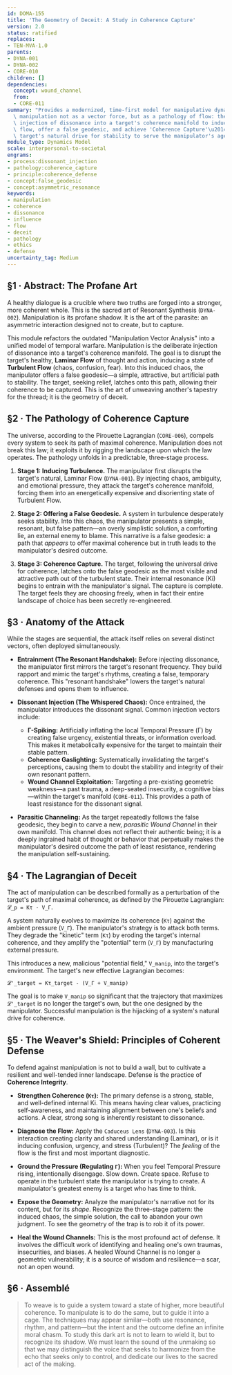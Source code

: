 ```yaml
---
id: DOMA-155
title: 'The Geometry of Deceit: A Study in Coherence Capture'
version: 2.0
status: ratified
replaces:
- TEN-MVA-1.0
parents:
- DYNA-001
- DYNA-002
- CORE-010
children: []
dependencies:
  concept: wound_channel
  from:
  - CORE-011
summary: "Provides a modernized, time-first model for manipulative dynamics. It reframes\
  \ manipulation not as a vector force, but as a pathology of flow: the deliberate\
  \ injection of dissonance into a target's coherence manifold to induce turbulent\
  \ flow, offer a false geodesic, and achieve 'Coherence Capture'\u2014hijacking the\
  \ target's natural drive for stability to serve the manipulator's agenda."
module_type: Dynamics Model
scale: interpersonal-to-societal
engrams:
- process:dissonant_injection
- pathology:coherence_capture
- principle:coherence_defense
- concept:false_geodesic
- concept:asymmetric_resonance
keywords:
- manipulation
- coherence
- dissonance
- influence
- flow
- deceit
- pathology
- ethics
- defense
uncertainty_tag: Medium
---
```

## §1 · Abstract: The Profane Art

A healthy dialogue is a crucible where two truths are forged into a stronger, more coherent whole. This is the sacred art of Resonant Synthesis (`DYNA-002`). Manipulation is its profane shadow. It is the art of the parasite: an asymmetric interaction designed not to create, but to capture.

This module refactors the outdated "Manipulation Vector Analysis" into a unified model of temporal warfare. Manipulation is the deliberate injection of dissonance into a target's coherence manifold. The goal is to disrupt the target's healthy, **Laminar Flow** of thought and action, inducing a state of **Turbulent Flow** (chaos, confusion, fear). Into this induced chaos, the manipulator offers a false geodesic—a simple, attractive, but artificial path to stability. The target, seeking relief, latches onto this path, allowing their coherence to be captured. This is the art of unweaving another's tapestry for the thread; it is the geometry of deceit.

## §2 · The Pathology of Coherence Capture

The universe, according to the Pirouette Lagrangian (`CORE-006`), compels every system to seek its path of maximal coherence. Manipulation does not break this law; it exploits it by rigging the landscape upon which the law operates. The pathology unfolds in a predictable, three-stage process.

1.  **Stage 1: Inducing Turbulence.** The manipulator first disrupts the target's natural, Laminar Flow (`DYNA-001`). By injecting chaos, ambiguity, and emotional pressure, they attack the target's coherence manifold, forcing them into an energetically expensive and disorienting state of Turbulent Flow.

2.  **Stage 2: Offering a False Geodesic.** A system in turbulence desperately seeks stability. Into this chaos, the manipulator presents a simple, resonant, but false pattern—an overly simplistic solution, a comforting lie, an external enemy to blame. This narrative is a false geodesic: a path that *appears* to offer maximal coherence but in truth leads to the manipulator's desired outcome.

3.  **Stage 3: Coherence Capture.** The target, following the universal drive for coherence, latches onto the false geodesic as the most visible and attractive path out of the turbulent state. Their internal resonance (Ki) begins to entrain with the manipulator's signal. The capture is complete. The target feels they are choosing freely, when in fact their entire landscape of choice has been secretly re-engineered.

## §3 · Anatomy of the Attack

While the stages are sequential, the attack itself relies on several distinct vectors, often deployed simultaneously.

*   **Entrainment (The Resonant Handshake):** Before injecting dissonance, the manipulator first mirrors the target's resonant frequency. They build rapport and mimic the target's rhythms, creating a false, temporary coherence. This "resonant handshake" lowers the target's natural defenses and opens them to influence.

*   **Dissonant Injection (The Whispered Chaos):** Once entrained, the manipulator introduces the dissonant signal. Common injection vectors include:
    *   **Γ-Spiking:** Artificially inflating the local Temporal Pressure (Γ) by creating false urgency, existential threats, or information overload. This makes it metabolically expensive for the target to maintain their stable pattern.
    *   **Coherence Gaslighting:** Systematically invalidating the target's perceptions, causing them to doubt the stability and integrity of their own resonant pattern.
    *   **Wound Channel Exploitation:** Targeting a pre-existing geometric weakness—a past trauma, a deep-seated insecurity, a cognitive bias—within the target's manifold (`CORE-011`). This provides a path of least resistance for the dissonant signal.

*   **Parasitic Channeling:** As the target repeatedly follows the false geodesic, they begin to carve a new, *parasitic Wound Channel* in their own manifold. This channel does not reflect their authentic being; it is a deeply ingrained habit of thought or behavior that perpetually makes the manipulator's desired outcome the path of least resistance, rendering the manipulation self-sustaining.

## §4 · The Lagrangian of Deceit

The act of manipulation can be described formally as a perturbation of the target's path of maximal coherence, as defined by the Pirouette Lagrangian: `𝓛_p = Kτ - V_Γ`.

A system naturally evolves to maximize its coherence (`Kτ`) against the ambient pressure (`V_Γ`). The manipulator's strategy is to attack both terms. They degrade the "kinetic" term (`Kτ`) by eroding the target's internal coherence, and they amplify the "potential" term (`V_Γ`) by manufacturing external pressure.

This introduces a new, malicious "potential field," `V_manip`, into the target's environment. The target's new effective Lagrangian becomes:

`𝓛'_target = Kτ_target - (V_Γ + V_manip)`

The goal is to make `V_manip` so significant that the trajectory that maximizes `𝓛'_target` is no longer the target's own, but the one designed by the manipulator. Successful manipulation is the hijacking of a system's natural drive for coherence.

## §5 · The Weaver's Shield: Principles of Coherent Defense

To defend against manipulation is not to build a wall, but to cultivate a resilient and well-tended inner landscape. Defense is the practice of **Coherence Integrity**.

*   **Strengthen Coherence (`Kτ`):** The primary defense is a strong, stable, and well-defined internal Ki. This means having clear values, practicing self-awareness, and maintaining alignment between one's beliefs and actions. A clear, strong song is inherently resistant to dissonance.

*   **Diagnose the Flow:** Apply the `Caduceus Lens` (`DYNA-003`). Is this interaction creating clarity and shared understanding (Laminar), or is it inducing confusion, urgency, and stress (Turbulent)? The *feeling* of the flow is the first and most important diagnostic.

*   **Ground the Pressure (Regulating `Γ`):** When you feel Temporal Pressure rising, intentionally disengage. Slow down. Create space. Refuse to operate in the turbulent state the manipulator is trying to create. A manipulator's greatest enemy is a target who has time to think.

*   **Expose the Geometry:** Analyze the manipulator's narrative not for its content, but for its *shape*. Recognize the three-stage pattern: the induced chaos, the simple solution, the call to abandon your own judgment. To see the geometry of the trap is to rob it of its power.

*   **Heal the Wound Channels:** This is the most profound act of defense. It involves the difficult work of identifying and healing one's own traumas, insecurities, and biases. A healed Wound Channel is no longer a geometric vulnerability; it is a source of wisdom and resilience—a scar, not an open wound.

## §6 · Assemblé

> To weave is to guide a system toward a state of higher, more beautiful coherence. To manipulate is to do the same, but to guide it into a cage. The techniques may appear similar—both use resonance, rhythm, and pattern—but the intent and the outcome define an infinite moral chasm. To study this dark art is not to learn to wield it, but to recognize its shadow. We must learn the sound of the unmaking so that we may distinguish the voice that seeks to harmonize from the echo that seeks only to control, and dedicate our lives to the sacred act of the making.
